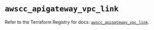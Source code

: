 # `awscc_apigateway_vpc_link`

Refer to the Terraform Registry for docs: [`awscc_apigateway_vpc_link`](https://registry.terraform.io/providers/hashicorp/awscc/0.70.0/docs/resources/apigateway_vpc_link).
